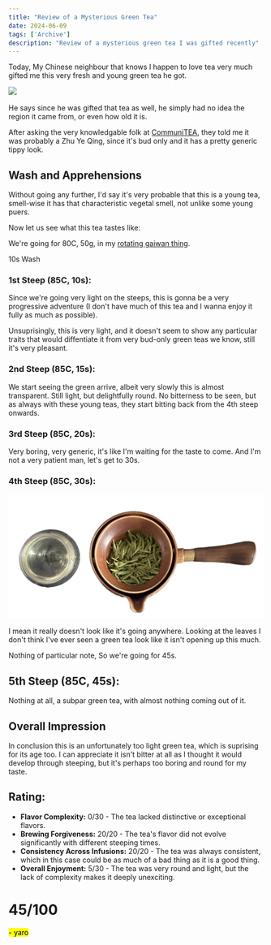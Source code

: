 ```yaml
---
title: "Review of a Mysterious Green Tea"
date: 2024-06-09
tags: ['Archive']
description: "Review of a mysterious green tea I was gifted recently"
---
```


Today, My Chinese neighbour that knows I happen to love tea very much gifted me this very fresh and young green tea he got.

![](<file (7).png>)

He says since he was gifted that tea as well, he simply had no idea the region it came from, or even how old it is.

After asking the very knowledgable folk at [CommuniTEA](https://discord.com/invite/tea), they told me it was probably a Zhu Ye Qing, since it's bud only and it has a pretty generic tippy look.

## Wash and Apprehensions

Without going any further, I'd say it's very probable that this is a young tea, smell-wise it has that characteristic vegetal smell, not unlike some young puers.

Now let us see what this tea tastes like:

We're going for 80C, 50g, in my [rotating gaiwan thing](https://www.aliexpress.us/item/3256804874557813.html?spm=a2g0o.productlist.main.13.237eStxvStxv4D&algo_pvid=e8101cc9-9ddf-423c-84fd-fa6269e640fd&algo_exp_id=e8101cc9-9ddf-423c-84fd-fa6269e640fd-6&pdp_npi=4%40dis%21USD%2116.28%218.28%21%21%2116.28%218.28%21%402103244417179457814923364e01f3%2112000031487695724%21sea%21US%210%21AB&curPageLogUid=WSASrGLUWghL&utparam-url=scene%3Asearch%7Cquery_from%3A).

10s Wash

### 1st Steep (85C, 10s):

Since we're going very light on the steeps, this is gonna be a very progressive adventure (I don't have much of this tea and I wanna enjoy it fully as much as possible).

Unsuprisingly, this is very light, and it doesn't seem to show any particular traits that would diffentiate it from very bud-only green teas we know, still it's very pleasant.

### 2nd Steep (85C, 15s):

We start seeing the green arrive, albeit very slowly this is almost transparent.
Still light, but delightfully round. No bitterness to be seen, but as always with these young teas, they start bitting back from the 4th steep onwards.

### 3rd Steep (85C, 20s):

Very boring, very generic, it's like I'm waiting for the taste to come.
And I'm not a very patient man, let's get to 30s.

### 4th Steep (85C, 30s):

![](image-29.png)

I mean it really doesn't look like it's going anywhere.
Looking at the leaves I don't think I've ever seen a green tea look like it isn't opening up this much.

Nothing of particular note,
So we're going for 45s.

## 5th Steep (85C, 45s):

Nothing at all, a subpar green tea, with almost nothing coming out of it.

## Overall Impression 

In conclusion this is an unfortunately too light green tea, which is suprising for its age too.
I can appreciate it isn't bitter at all as I thought it would develop through steeping, but it's perhaps too boring and round for my taste.

## Rating:

- **Flavor Complexity:** 0/30 - The tea lacked distinctive or exceptional flavors.
- **Brewing Forgiveness:** 20/20 - The tea's flavor did not evolve significantly with different steeping times.
- **Consistency Across Infusions:** 20/20 - The tea was always consistent, which in this case could be as much of a bad thing as it is a good thing.
- **Overall Enjoyment:** 5/30 - The tea was very round and light, but the lack of complexity makes it deeply unexciting.

# 45/100

<mark>- yaro</mark>
